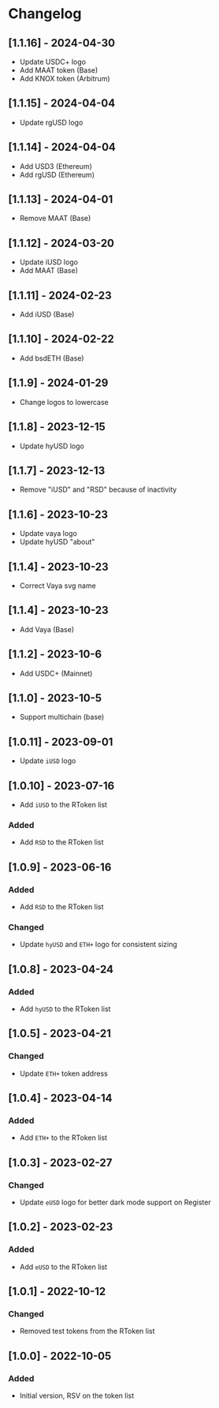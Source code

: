 # Changelog

## [1.1.16] - 2024-04-30

- Update USDC+ logo
- Add MAAT token (Base)
- Add KNOX token (Arbitrum)

## [1.1.15] - 2024-04-04

- Update rgUSD logo

## [1.1.14] - 2024-04-04

- Add USD3 (Ethereum)
- Add rgUSD (Ethereum)

## [1.1.13] - 2024-04-01

- Remove MAAT (Base)

## [1.1.12] - 2024-03-20

- Update iUSD logo
- Add MAAT (Base)

## [1.1.11] - 2024-02-23

- Add iUSD (Base)

## [1.1.10] - 2024-02-22

- Add bsdETH (Base)

## [1.1.9] - 2024-01-29

- Change logos to lowercase

## [1.1.8] - 2023-12-15

- Update hyUSD logo

## [1.1.7] - 2023-12-13

- Remove "iUSD" and "RSD" because of inactivity

## [1.1.6] - 2023-10-23

- Update vaya logo
- Update hyUSD "about"

## [1.1.4] - 2023-10-23

- Correct Vaya svg name

## [1.1.4] - 2023-10-23

- Add Vaya (Base)

## [1.1.2] - 2023-10-6

- Add USDC+ (Mainnet)

## [1.1.0] - 2023-10-5

- Support multichain (base)

## [1.0.11] - 2023-09-01

- Update `iUSD` logo

## [1.0.10] - 2023-07-16

- Add `iUSD` to the RToken list

### Added

- Add `RSD` to the RToken list

## [1.0.9] - 2023-06-16

### Added

- Add `RSD` to the RToken list

### Changed

- Update `hyUSD` and `ETH+` logo for consistent sizing

## [1.0.8] - 2023-04-24

### Added

- Add `hyUSD` to the RToken list

## [1.0.5] - 2023-04-21

### Changed

- Update `ETH+` token address

## [1.0.4] - 2023-04-14

### Added

- Add `ETH+` to the RToken list

## [1.0.3] - 2023-02-27

### Changed

- Update `eUSD` logo for better dark mode support on Register

## [1.0.2] - 2023-02-23

### Added

- Add `eUSD` to the RToken list

## [1.0.1] - 2022-10-12

### Changed

- Removed test tokens from the RToken list

## [1.0.0] - 2022-10-05

### Added

- Initial version, RSV on the token list
